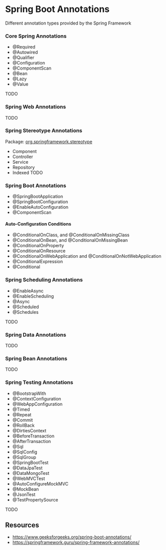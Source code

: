 # Spring Boot Annotations
Different annotation types provided by the Spring Framework

### Core Spring Annotations
* @Required
* @Autowired
* @Qualifier
* @Configuration
* @ComponentScan
* @Bean
* @Lazy
* @Value


TODO
### Spring Web Annotations
TODO

### Spring Stereotype Annotations
Package: [org.springframework.stereotype](https://docs.spring.io/spring-framework/docs/current/javadoc-api/org/springframework/stereotype/package-summary.html)
* Component
* Controller
* Service
* Repository
* Indexed
TODO

### Spring Boot Annotations
* @SpringBootApplication
* @SpringBootConfiguration
* @EnableAutoConfiguration
* @ComponentScan

#### Auto-Configuration Conditions
* @ConditionalOnClass, and @ConditionalOnMissingClass
* @ConditionalOnBean, and @ConditionalOnMissingBean
* @ConditionalOnProperty
* @ConditionalOnResource
* @ConditionalOnWebApplication and @ConditionalOnNotWebApplication
* @ConditionalExpression
* @Conditional

### Spring Scheduling Annotations
* @EnableAsync
* @EnableScheduling
* @Async
* @Scheduled
* @Schedules

TODO
### Spring Data Annotations
TODO 
### Spring Bean Annotations
TODO

### Spring Testing Annotations
* @BootstrapWith
* @ContextConfiguration
* @WebAppConfiguration
* @Timed
* @Repeat
* @Commit
* @RollBack
* @DirtiesContext
* @BeforeTransaction
* @AfterTransaction
* @Sql
* @SqlConfig
* @SqlGroup
* @SpringBootTest
* @DataJpaTest
* @DataMongoTest
* @WebMVCTest
* @AutoConfigureMockMVC
* @MockBean
* @JsonTest
* @TestPropertySource

TODO

## Resources 
* https://www.geeksforgeeks.org/spring-boot-annotations/
* https://springframework.guru/spring-framework-annotations/
